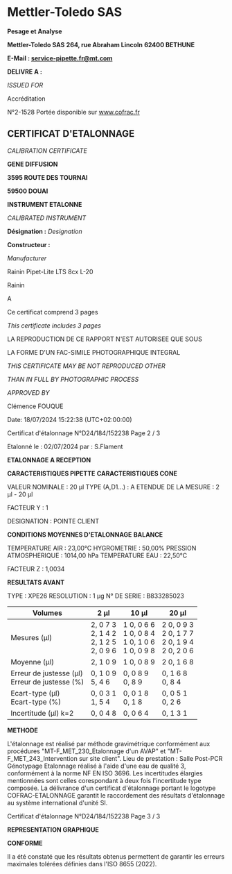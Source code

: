 # **Mettler-Toledo SAS**

**Pesage et Analyse**

**Mettler-Toledo SAS**
**264, rue Abraham Lincoln**
**62400 BETHUNE**

**E-Mail : service-pipette.fr@mt.com**


**DELIVRE A :**

_ISSUED FOR_


Accréditation

N°2-1528
Portée disponible
sur www.cofrac.fr
## **CERTIFICAT D'ETALONNAGE**

_CALIBRATION CERTIFICATE_

**GENE DIFFUSION**

**3595 ROUTE DES TOURNAI**

**59500 DOUAI**


**INSTRUMENT ETALONNE**

_CALIBRATED INSTRUMENT_


**Désignation :**
_Designation_

**Constructeur :**

_Manufacturer_


Rainin Pipet-Lite LTS 8cx L-20

Rainin



A



Ce certificat comprend 3 pages

_This certificate includes 3 pages_

LA REPRODUCTION DE CE RAPPORT N'EST AUTORISEE QUE SOUS

LA FORME D'UN FAC-SIMILE PHOTOGRAPHIQUE INTEGRAL

_THIS CERTIFICATE MAY BE NOT REPRODUCED OTHER_

_THAN IN FULL BY PHOTOGRAPHIC PROCESS_


_APPROVED BY_

Clémence FOUQUE

Date: 18/07/2024 15:22:38 (UTC+02:00:00)

Certificat d'étalonnage N°D24/184/152238  Page 2 / 3

Etalonné le : 02/07/2024 par : S.Flament

**ETALONNAGE A RECEPTION**

**CARACTERISTIQUES PIPETTE** **CARACTERISTIQUES CONE**


VALEUR NOMINALE : 20 µl
TYPE (A,D1...) : A
ETENDUE DE LA MESURE : 2 µl - 20 µl

FACTEUR Y : 1


DESIGNATION : POINTE CLIENT


**CONDITIONS MOYENNES D'ETALONNAGE** **BALANCE**


TEMPERATURE AIR : 23,00°C
HYGROMETRIE : 50,00%
PRESSION ATMOSPHERIQUE : 1014,00 hPa
TEMPERATURE EAU : 22,50°C

FACTEUR Z : 1,0034

**RESULTATS AVANT**


TYPE : XPE26
RESOLUTION : 1 µg
N° DE SERIE : B833285023










|Volumes|2 µl|10 µl|20 µl|
|---|---|---|---|
|Mesures (µl)|2, 0 7 3<br>2, 1 4 2<br>2, 1 2 5<br>2, 0 9 6|1 0, 0 6 6<br>1 0, 0 8 4<br>1 0, 1 0 6<br>1 0, 0 9 8|2 0, 0 9 3<br>2 0, 1 7 7<br>2 0, 1 9 4<br>2 0, 2 0 6|
|Moyenne (µl)|2, 1 0 9|1 0, 0 8 9|2 0, 1 6 8|
|Erreur de justesse (µl)<br>Erreur de justesse (%)|0, 1 0 9<br>5, 4 6|0, 0 8 9<br>0, 8 9|0, 1 6 8<br>0, 8 4|
|Ecart-type (µl)<br>Ecart-type (%)|0, 0 3 1<br>1, 5 4|0, 0 1 8<br>0, 1 8|0, 0 5 1<br>0, 2 6|
|Incertitude (µl) k=2|0, 0 4 8|0, 0 6 4|0, 1 3 1|


**METHODE**

L'étalonnage est réalisé par méthode gravimétrique conformément aux procédures "MT-F_MET_230_Etalonnage d'un AVAP" et
"MT-F_MET_243_Intervention sur site client".
Lieu de prestation : Salle Post-PCR Génotypage
Etalonnage réalisé à l'aide d'une eau de qualité 3, conformément à la norme NF EN ISO 3696.
Les incertitudes élargies mentionnées sont celles corespondant à deux fois l'incertitude type composée.
La délivrance d'un certificat d'étalonnage portant le logotype COFRAC-ETALONNAGE garantit le raccordement des résultats d'étalonnage au système
international d'unité SI.

Certificat d'étalonnage N°D24/184/152238  Page 3 / 3

**REPRESENTATION GRAPHIQUE**

**CONFORME**

Il a été constaté que les résultats obtenus permettent de garantir les erreurs maximales tolérées définies dans l'ISO 8655 (2022).

